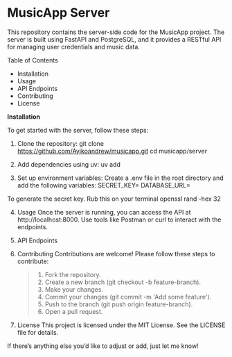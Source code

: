# MusicApp Server

This repository contains the server-side code for the MusicApp project. The server is built using FastAPI and PostgreSQL, and it provides a RESTful API for managing user credentials and music data.

Table of Contents

- Installation
- Usage
- API Endpoints
- Contributing
- License

**Installation**

To get started with the server, follow these steps:

1. Clone the repository:
   git clone https://github.com/Ayikoandrew/musicapp.git
   cd musicapp/server

2. Add dependencies using uv:
   uv add

3. Set up environment variables:
   Create a .env file in the root directory and add the following variables:
   SECRET_KEY=
   DATABASE_URL=

To generate the secret key. Rub this on your terminal
openssl rand -hex 32

4. Usage
   Once the server is running, you can access the API at http://localhost:8000. Use tools like Postman or curl to interact with the endpoints.

5. API Endpoints

6. Contributing
   Contributions are welcome! Please follow these steps to contribute:

   > 1. Fork the repository.
   > 2. Create a new branch (git checkout -b feature-branch).
   > 3. Make your changes.
   > 4. Commit your changes (git commit -m 'Add some feature').
   > 5. Push to the branch (git push origin feature-branch).
   > 6. Open a pull request.

7. License
   This project is licensed under the MIT License. See the LICENSE file for details.

If there’s anything else you’d like to adjust or add, just let me know!
